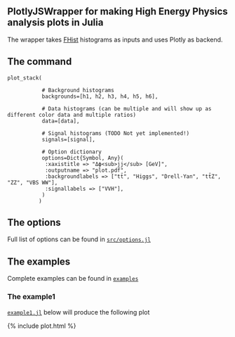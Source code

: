 ## PlotlyJSWrapper for making High Energy Physics analysis plots in Julia

The wrapper takes [FHist](https://github.com/Moelf/FHist.jl) histograms as inputs and uses Plotly as backend.

## The command

```
plot_stack(

           # Background histograms
           backgrounds=[h1, h2, h3, h4, h5, h6],
           
           # Data histograms (can be multiple and will show up as different color data and multiple ratios)
           data=[data],

           # Signal histograms (TODO Not yet implemented!)
           signals=[signal],

           # Option dictionary
           options=Dict{Symbol, Any}(
            :xaxistitle => "Δϕ<sub>jj</sub> [GeV]",
            :outputname => "plot.pdf",
            :backgroundlabels => ["tt̄", "Higgs", "Drell-Yan", "tt̄Z", "ZZ", "VBS WW"],
            :signallabels => ["VVH"],
           )
          )
```

## The options

Full list of options can be found in [```src/options.jl```](https://github.com/sgnoohc/PlotlyJSWrapper.jl/blob/main/src/options.jl)

## The examples

Complete examples can be found in [```examples```](https://github.com/sgnoohc/PlotlyJSWrapper.jl/blob/main/examples)

### The example1

[```example1.jl```](https://github.com/sgnoohc/PlotlyJSWrapper.jl/blob/main/examples/example1.jl) below will produce the following plot

{% include plot.html %}
